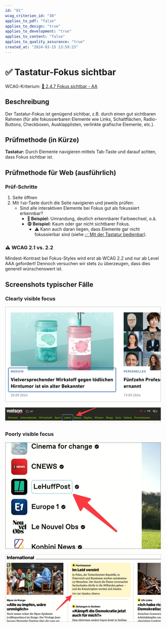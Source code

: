 ```yaml
---
id: "81"
wcag_criterion_id: "40"
applies_to_pdf: "false"
applies_to_design: "true"
applies_to_development: "true"
applies_to_content: "false"
applies_to_quality_assurance: "true"
created_at: "2024-03-15 13:59:23"
---
```


# ✅ Tastatur-Fokus sichtbar

WCAG-Kriterium: [📜 2.4.7 Fokus sichtbar - AA](..)

## Beschreibung

Der Tastatur-Fokus ist genügend sichtbar, z.B. durch einen gut sichtbaren Rahmen (für alle fokussierbaren Elemente wie Links, Schaltflächen, Radio-Buttons, Checkboxen, Ausklapplisten, verlinkte grafische Elemente, etc.).

## Prüfmethode (in Kürze)

**Tastatur:** Durch Elemente navigieren mittels Tab-Taste und darauf achten, dass Fokus sichtbar ist.

## Prüfmethode für Web (ausführlich)

### Prüf-Schritte

1. Seite öffnen
1. Mit `Tab`-Taste durch die Seite navigieren und jeweils prüfen:
    - Sind alle interaktiven Elemente bei Fokus gut als fokussiert erkennbar?
        - **🙂 Beispiel:** Umrandung, deutlich erkennbarer Farbwechsel, o.ä.
        - **😡 Beispiel:** Kaum oder gar nicht sichtbarer Fokus.
            - ⚠️ Kann auch daran liegen, dass Elemente gar nicht fokussierbar sind (siehe [✅ Mit der Tastatur bedienbar](/de/wcag/2.1.1-tastatur/mit-der-tastatur-bedienbar)).

### ⚠️ WCAG 2.1 vs. 2.2

Mindest-Kontrast bei Fokus-Styles wird erst ab WCAG 2.2 und nur ab Level AAA gefordert! Dennoch versuchen wir stets zu überzeugen, dass dies generell wünschenswert ist.

## Screenshots typischer Fälle

### Clearly visible focus

![Clear outline of the focussed menu item](images/clear-outline-of-focussed-menu-item.png)

![Weiterer gut sichtbarer Fokus](images/weiterer-gut-sichtbarer-fokus.png)

### Poorly visible focus

![Kaum sichtbare Umrandung](images/kaum-sichtbare-umrandung.png)

![Kaum sichtbare Hintergrundfarbe](images/kaum-sichtbare-hintergrundfarbe.png)
